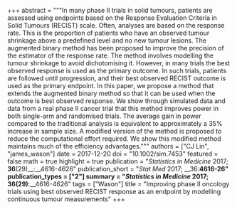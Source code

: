 +++
abstract = """In many phase II trials in solid tumours, patients are assessed using endpoints based on the Response Evaluation Criteria in Solid Tumours (RECIST) scale. Often, analyses are based on the response rate. This is the proportion of patients who have an observed tumour shrinkage above a predefined level and no new tumour lesions. The augmented binary method has been proposed to improve the precision of the estimator of the response rate. The method involves modelling the tumour shrinkage to avoid dichotomising it. However, in many trials the best observed response is used as the primary outcome. In such trials, patients are followed until progression, and their best observed RECIST outcome is used as the primary endpoint. In this paper, we propose a method that extends the augmented binary method so that it can be used when the outcome is best observed response. We show through simulated data and data from a real phase II cancer trial that this method improves power in both single-arm and randomised trials. The average gain in power compared to the traditional analysis is equivalent to approximately a 35% increase in sample size. A modified version of the method is proposed to reduce the computational effort required. We show this modified method maintains much of the efficiency advantages."""
authors = ["CJ Lin", "james_wason"]
date = 2017-12-20
doi = "10.1002/sim.7453"
featured = false
math = true
highlight = true
publication = "*Statistics in Medicine* 2017; __36__(29)__:__4616-4626"
publication_short = "*Stat Med* 2017; __36:__4616-26"
publication_types = ["2"]
summary = "*Statistics in Medicine* 2017; __36__(29)__:__4616-4626"
tags = ["Wason"]
title = "Improving phase II oncology trials using best observed RECIST response as an endpoint by modelling continuous tumour measurements"
+++
